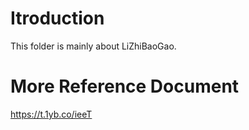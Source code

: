 # Itroduction
This folder is mainly about LiZhiBaoGao.

# More Reference Document
https://t.1yb.co/ieeT
